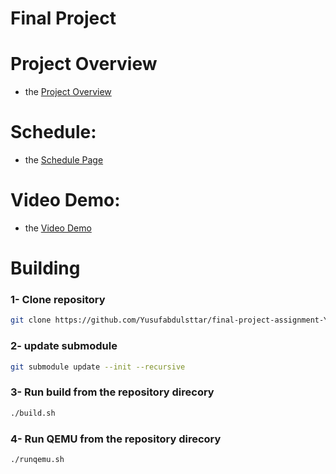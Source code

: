 # Final Project 
# Project Overview
- the [Project Overview](https://github.com/Yusufabdulsttar/final-project-assignment-Yusuf-Abdulsttar/wiki/Project-Overview)
# Schedule:
- the [Schedule Page](https://github.com/users/Yusufabdulsttar/projects/1)
# Video Demo:
- the [Video Demo](https://drive.google.com/file/d/1SPjwxqtQHR8m7m48u2CtvLylWpxOgEng/view?usp=sharing)

# Building
### 1- Clone repository

```bash
git clone https://github.com/Yusufabdulsttar/final-project-assignment-Yusuf-Abdulsttar.git
```
### 2- update submodule 
```bash
git submodule update --init --recursive
```
### 3- Run build from the repository direcory
```bash
./build.sh
```
### 4- Run QEMU from the repository direcory
```bash
./runqemu.sh
```
